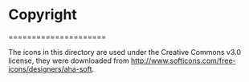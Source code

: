 # Copyright
=====================

The icons in this directory are used under the Creative Commons v3.0 license, they were downloaded from http://www.softicons.com/free-icons/designers/aha-soft.


